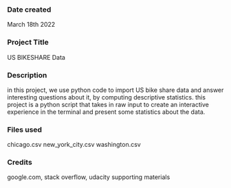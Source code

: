 ### Date created
March 18th 2022


### Project Title
US BIKESHARE Data

### Description
in this project, we use python code to import US bike share data and answer interesting questions about it, by computing descriptive statistics. this project is a python script that takes in raw input to create an interactive experience in the terminal and present some statistics about the data.

### Files used
chicago.csv
new_york_city.csv
washington.csv

### Credits
google.com, stack overflow, udacity supporting materials


